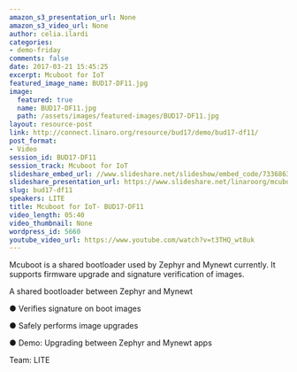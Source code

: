 ```yaml
---
amazon_s3_presentation_url: None
amazon_s3_video_url: None
author: celia.ilardi
categories:
- demo-friday
comments: false
date: 2017-03-21 15:45:25
excerpt: Mcuboot for IoT
featured_image_name: BUD17-DF11.jpg
image:
  featured: true
  name: BUD17-DF11.jpg
  path: /assets/images/featured-images/BUD17-DF11.jpg
layout: resource-post
link: http://connect.linaro.org/resource/bud17/demo/bud17-df11/
post_format:
- Video
session_id: BUD17-DF11
session_track: Mcuboot for IoT
slideshare_embed_url: //www.slideshare.net/slideshow/embed_code/73368638
slideshare_presentation_url: https://www.slideshare.net/linaroorg/mcuboot-for-iot
slug: bud17-df11
speakers: LITE
title: Mcuboot for IoT- BUD17-DF11
video_length: 05:40
video_thumbnail: None
wordpress_id: 5660
youtube_video_url: https://www.youtube.com/watch?v=t3THQ_wt8uk
---
```


Mcuboot is a shared bootloader used by Zephyr and Mynewt currently. It supports firmware upgrade and signature verification of images.

A shared bootloader between Zephyr and Mynewt

● Verifies signature on boot images

● Safely performs image upgrades

● Demo: Upgrading between Zephyr and Mynewt apps

Team: LITE